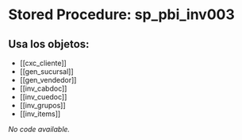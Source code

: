 # Stored Procedure: sp_pbi_inv003

## Usa los objetos:
- [[cxc_cliente]]
- [[gen_sucursal]]
- [[gen_vendedor]]
- [[inv_cabdoc]]
- [[inv_cuedoc]]
- [[inv_grupos]]
- [[inv_items]]

*No code available.*
